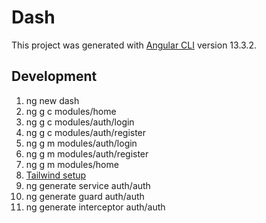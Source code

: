 # Dash
This project was generated with [Angular CLI](https://github.com/angular/angular-cli) version 13.3.2.

## Development
1. ng new dash
2. ng g c modules/home
3. ng g c modules/auth/login
4. ng g c modules/auth/register
5. ng g m modules/auth/login
6. ng g m modules/auth/register
7. ng g m modules/home
8. [Tailwind setup](https://tailwindcss.com/docs/guides/angular)
9. ng generate service auth/auth
10. ng generate guard auth/auth
11. ng generate interceptor auth/auth

